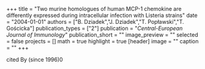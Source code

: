 +++
title = "Two murine homologues of human MCP-1 chemokine are differently expressed during intracellular infection with Listeria strains"
date = "2004-01-01"
authors = ["B. Dziadek","J. Dziadek","T. Popławski","T. Gościcka"]
publication_types = ["2"]
publication = "_Central-European Journal of Immunology_"
publication_short = ""
image_preview = ""
selected = false
projects = []
math = true
highlight = true
[header]
image = ""
caption = ""
+++

cited By (since 1996)0
